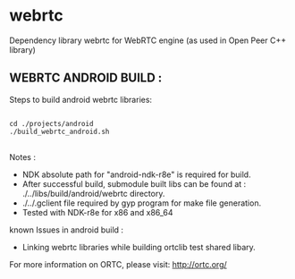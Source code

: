 webrtc
======

Dependency library webrtc for WebRTC engine (as used in Open Peer C++ library)

WEBRTC ANDROID BUILD :
------------------------
Steps to build android webrtc libraries:
<pre>
<code>
cd ./projects/android
./build_webrtc_android.sh <NDK ROOT PATH>
</code>
</pre>

Notes :
- NDK absolute path for "android-ndk-r8e" is required for build.
- After successful build, submodule built libs can be found at : ./../libs/build/android/webrtc directory.
- ./../.gclient file required by gyp program for make file generation.
- Tested with NDK-r8e for x86 and x86_64

known Issues in android build :
- Linking webrtc libraries while building ortclib test shared libary.

For more information on ORTC, please visit:
http://ortc.org/

